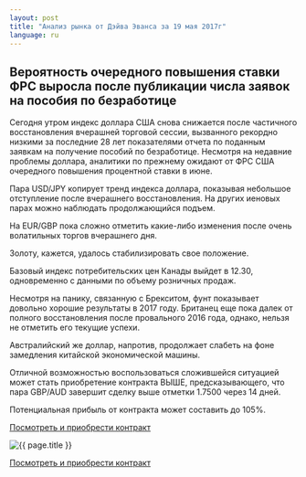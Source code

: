 ```yaml
---
layout: post
title: "Анализ рынка от Дэйва Эванса за 19 мая 2017г"
language: ru
---
```

##  Вероятность очередного повышения ставки ФРС выросла после публикации числа заявок на пособия по безработице

Сегодня утром  индекс доллара США снова снижается после частичного восстановления вчерашней торговой сессии, вызванного рекордно низкими за последние 28 лет показателями отчета по поданным заявкам на получение пособий по безработице. Несмотря на недавние проблемы доллара, аналитики по прежнему ожидают от ФРС США очередного повышения процентной ставки в июне.

Пара USD/JPY копирует тренд индекса доллара, показывая небольшое отступление после вчерашнего восстановления. На других иеновых парах можно наблюдать продолжающийся подъем.

На EUR/GBP пока сложно отметить какие-либо изменения после очень волатильных торгов вчерашнего дня.

Золоту, кажется, удалось стабилизировать свое положение.


Базовый индекс потребительских цен Канады выйдет в 12.30, одновременно с данными по объему розничных продаж.


Несмотря на панику, связанную с Брекситом, фунт показывает довольно хорошие результаты в 2017 году. Британец еще пока далек от полного восстановления после провального 2016 года, однако, нельзя не отметить его текущие успехи.

Австралийский же доллар, напротив, продолжает слабеть на фоне замедления китайской экономической машины. 

Отличной возможностью воспользоваться сложившейся ситуацией может стать приобретение контракта ВЫШЕ, предсказывающего, что пара GBP/AUD завершит сделку выше отметки 1.7500 через 14 дней. 

Потенциальная прибыль от контракта может составить до 105%.

<a href="http://record.binary.com/_bivVDfg8lHux76XffYA0JmNd7ZgqdRLk/1/?market=major_pairs&duration_amount=14&duration_units=d&amount=10&amount_type=payout&expiry_type=duration&underlying=frxGBPAUD&formname=higherlower&barrier=1.75&s=1&t=NMxmoLSBOu09RG_PBZ58-p0co5lt24DG" target="_blank">Посмотреть и приобрести контракт</a>

<img src="{{ site.url }}/images/ru-19-may-17.png" alt="{{ page.title }}"  title="{{ page.title }}">

<a href="%LINK%%?https://www.binary.com/d/trade.cgi?market=major_pairs&duration_amount=14&duration_units=d&amount=10&amount_type=payout&expiry_type=duration&underlying=frxGBPAUD&formname=higherlower&barrier=1.75&s=1&t=NMxmoLSBOu09RG_PBZ58-p0co5lt24DG" target="_blank">Посмотреть и приобрести контракт</a>